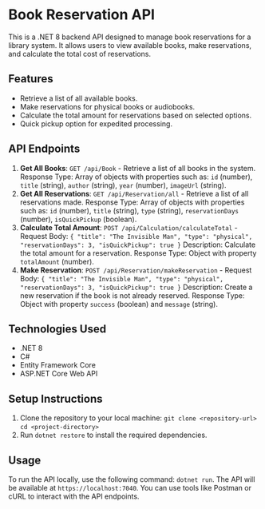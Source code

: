 # Book Reservation API

This is a .NET 8 backend API designed to manage book reservations for a library system. It allows users to view available books, make reservations, and calculate the total cost of reservations.

## Features
- Retrieve a list of all available books.
- Make reservations for physical books or audiobooks.
- Calculate the total amount for reservations based on selected options.
- Quick pickup option for expedited processing.

## API Endpoints
1. **Get All Books**: `GET /api/Book` - Retrieve a list of all books in the system. Response Type: Array of objects with properties such as: `id` (number), `title` (string), `author` (string), `year` (number), `imageUrl` (string).
2. **Get All Reservations**: `GET /api/Reservation/all` - Retrieve a list of all reservations made. Response Type: Array of objects with properties such as: `id` (number), `title` (string), `type` (string), `reservationDays` (number), `isQuickPickup` (boolean).
3. **Calculate Total Amount**: `POST /api/Calculation/calculateTotal` - Request Body: `{ "title": "The Invisible Man", "type": "physical", "reservationDays": 3, "isQuickPickup": true }` Description: Calculate the total amount for a reservation. Response Type: Object with property `totalAmount` (number).
4. **Make Reservation**: `POST /api/Reservation/makeReservation` - Request Body: `{ "title": "The Invisible Man", "type": "physical", "reservationDays": 3, "isQuickPickup": true }` Description: Create a new reservation if the book is not already reserved. Response Type: Object with property `success` (boolean) and `message` (string).

## Technologies Used
- .NET 8
- C#
- Entity Framework Core
- ASP.NET Core Web API

## Setup Instructions
1. Clone the repository to your local machine: `git clone <repository-url>` `cd <project-directory>`
2. Run `dotnet restore` to install the required dependencies.


## Usage
To run the API locally, use the following command: `dotnet run`. The API will be available at `https://localhost:7040`. You can use tools like Postman or cURL to interact with the API endpoints.

